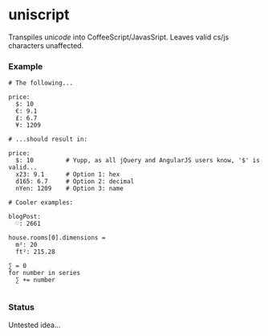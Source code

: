 # uniscript

Transpiles uni*code* into CoffeeScript/JavasSript. Leaves valid cs/js characters unaffected.

### Example
```
# The following...

price:
  $: 10
  €: 9.1
  £: 6.7
  ¥: 1209
  
# ...should result in:

price:
  $: 10         # Yupp, as all jQuery and AngularJS users know, '$' is valid...
  x23: 9.1      # Option 1: hex
  d165: 6.7     # Option 2: decimal
  nYen: 1209    # Option 3: name

# Cooler examples:

blogPost:
  ♡: 2661

house.rooms[0].dimensions =
  m²: 20
  ft²: 215.28

∑ = 0
for number in series
  ∑ += number
  

```

### Status
Untested idea...
